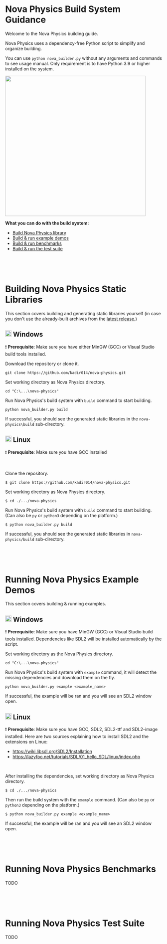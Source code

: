 # Nova Physics Build System Guidance
Welcome to the Nova Physics building guide.

Nova Physics uses a dependency-free Python script to simplify and organize building.

You can use `python nova_builder.py` without any arguments and commands to see usage manual. Only requirement is to have Python 3.9 or higher installed on the system.

<img src="https://raw.githubusercontent.com/kadir014/nova-physics/main/examples/assets/example_cli.png" width=450>

**What you can do with the build system:**
- [Build Nova Physics library](#building-nova-physics-library)
- [Build & run example demos](#running-examples-on-windows)
- [Build & run benchmarks](#running-nova-physics-benchmarks)
- [Build & run the test suite](#running-nova-physics-test-suite)


<br><br><br>


# Building Nova Physics Static Libraries
This section covers building and generating static libraries yourself (in case you don't use the already-built archives from the [latest release.](https://github.com/kadir014/nova-physics/releases/latest))

## <img src="https://i.imgur.com/lyTfWAN.png" width=20> Windows
❗ **Prerequisite**: Make sure you have either MinGW (GCC) or Visual Studio build tools installed.

Download the repository or clone it.
```
git clone https://github.com/kadir014/nova-physics.git
```

Set working directory as Nova Physics directory.
```
cd "C:\...\nova-physics"
```

Run Nova Physics's build system with `build` command to start building.
```
python nova_builder.py build
```

If successful, you should see the generated static libraries in the `nova-physics\build` sub-directory.


## <img src="https://i.imgur.com/J3TG2gm.png" width=20> Linux

❗ **Prerequisite**: Make sure you have GCC installed

<br>

Clone the repository.
```
$ git clone https://github.com/kadir014/nova-physics.git
```

Set working directory as Nova Physics directory.
```
$ cd ./.../nova-physics
```

Run Nova Physics's build system with `build` command to start building. (Can also be `py` or `python3` depending on the platform.)
```
$ python nova_builder.py build
```

If successful, you should see the generated static libraries in `nova-physics/build` sub-directory.


<br><br><br>


# Running Nova Physics Example Demos
This section covers building & running examples.

## <img src="https://i.imgur.com/lyTfWAN.png" width=20> Windows
❗ **Prerequisite**: Make sure you have MinGW (GCC) or Visual Studio build tools installed. Dependencies like SDL2 will be installed automatically  by the script.

Set working directory as the Nova Physics directory.
```
cd "C:\...\nova-physics"
```

Run Nova Physics's build system with `example` command, it will detect the missing dependencies and download them on the fly.
```
python nova_builder.py example <example_name>
```

If successful, the example will be ran and you will see an SDL2 window open.

## <img src="https://i.imgur.com/J3TG2gm.png" width=20> Linux
❗ **Prerequisite**: Make sure you have GCC, SDL2, SDL2-ttf and SDL2-image installed.
Here are two sources explaining how to install SDL2 and the extensions on Linux:
- https://wiki.libsdl.org/SDL2/Installation
- https://lazyfoo.net/tutorials/SDL/01_hello_SDL/linux/index.php

<br>

After installing the dependencies, set working directory as Nova Physics directory.
```
$ cd ./.../nova-physics
```
Then run the build system with the `example` command. (Can also be `py` or `python3` depending on the platform.)
```
$ python nova_builder.py example <example_name>
```

If successful, the example will be ran and you will see an SDL2 window open.


<br><br><br>


# Running Nova Physics Benchmarks
TODO


<br><br><br>


# Running Nova Physics Test Suite
TODO